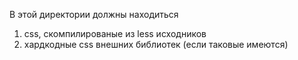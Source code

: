 В этой директории должны находиться 
1. css, скомпилированые из less исходников
2. хардкодные css внешних библиотек (если таковые имеются)
